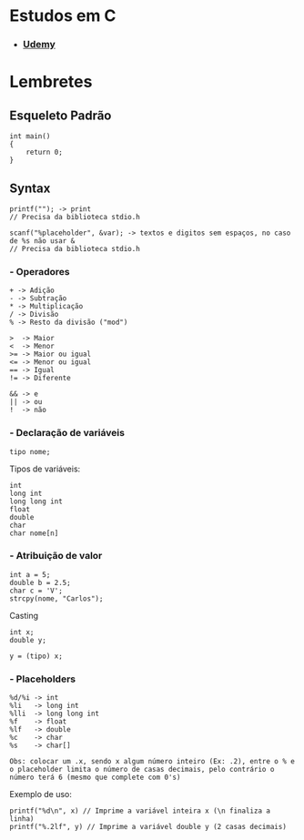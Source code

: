 # Estudos em C
- ### [Udemy](https://www.udemy.com/course/curso-algoritmos-logica-de-programacao/)

# Lembretes
## Esqueleto Padrão

    int main()
    {
        return 0;
    }

## Syntax

    printf(""); -> print
    // Precisa da biblioteca stdio.h

    scanf("%placeholder", &var); -> textos e digitos sem espaços, no caso de %s não usar &
    // Precisa da biblioteca stdio.h

### - Operadores

    + -> Adição
    - -> Subtração
    * -> Multiplicação
    / -> Divisão
    % -> Resto da divisão ("mod")

    >  -> Maior
    <  -> Menor
    >= -> Maior ou igual
    <= -> Menor ou igual
    == -> Igual
    != -> Diferente

    && -> e
    || -> ou
    !  -> não

### - Declaração de variáveis

    tipo nome;

Tipos de variáveis:

    int
    long int
    long long int
    float
    double
    char
    char nome[n]

### - Atribuição de valor

    int a = 5;
    double b = 2.5;
    char c = 'V';
    strcpy(nome, "Carlos");

Casting

    int x;
    double y;

    y = (tipo) x;


### - Placeholders

    %d/%i -> int
    %li   -> long int
    %lli  -> long long int
    %f    -> float
    %lf   -> double
    %c    -> char
    %s    -> char[]

    Obs: colocar um .x, sendo x algum número inteiro (Ex: .2), entre o % e o placeholder limita o número de casas decimais, pelo contrário o número terá 6 (mesmo que complete com 0's)

Exemplo de uso:

    printf("%d\n", x) // Imprime a variável inteira x (\n finaliza a linha)
    printf("%.2lf", y) // Imprime a variável double y (2 casas decimais)